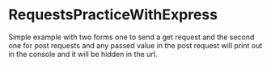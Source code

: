 # RequestsPracticeWithExpress

Simple example with two forms one to send a get request and the second one for post requests and any passed value in the post request will print out in the console and it will be hidden in the url.
